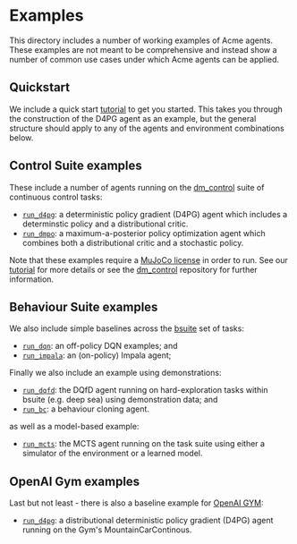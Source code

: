 # Examples

This directory includes a number of working examples of Acme agents. These
examples are not meant to be comprehensive and instead show a number of common
use cases under which Acme agents can be applied.

## Quickstart

We include a quick start [tutorial] to get you started. This takes you through
the construction of the D4PG agent as an example, but the general structure
should apply to any of the agents and environment combinations below.

## Control Suite examples

These include a number of agents running on the [dm_control] suite of continuous
control tasks:

-   [`run_d4pg`](control_suite/run_d4pg.py): a deterministic policy gradient (D4PG) agent which includes a
    determinstic policy and a distributional critic.
-   [`run_dmpo`](control_suite/run_dmpo.py): a maximum-a-posterior policy optimization agent which combines
    both a distributional critic and a stochastic policy.

Note that these examples require a [MuJoCo license](https://www.roboti.us/license.html) in order to run. See our
[tutorial] for more details or see the [dm_control] repository for further
information.

[tutorial]: tutorial.ipynb

## Behaviour Suite examples

We also include simple baselines across the [bsuite] set of tasks:

-   [`run_dqn`](bsuite/run_dqn.py): an off-policy DQN examples; and
-   [`run_impala`](bsuite/run_impala.py): an (on-policy) Impala agent;

Finally we also include an example using demonstrations:

-   [`run_dqfd`](bsuite/run_dqfd.py): the DQfD agent running on hard-exploration tasks within bsuite
    (e.g. deep sea) using demonstration data; and
-   [`run_bc`](bsuite/run_bc.py): a behaviour cloning agent.

as well as a model-based example:

-   [`run_mcts`](bsuite/run_mcts.py): the MCTS agent running on the task suite using either a
    simulator of the environment or a learned model.

## OpenAI Gym examples

Last but not least - there is also a baseline example for [OpenAI GYM]:

-   [`run_d4pg`](gym/run_d4pg.py): a distributional deterministic policy gradient (D4PG) agent running on the Gym's MountainCarContinous.

[bsuite]: https://github.com/deepmind/bsuite
[dm_control]: https://github.com/deepmind/dm_control
[OpenAI GYM]: https://github.com/openai/gym
